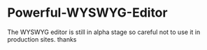 # Powerful-WYSWYG-Editor

The WYSWYG editor is still in alpha stage so careful not to use it in production sites.
thanks
